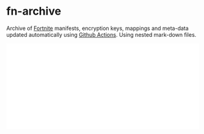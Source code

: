 # fn-archive

Archive of [Fortnite](https://www.epicgames.com/fortnite/en-US/home) manifests, encryption keys, mappings and meta-data updated automatically using [Github Actions](https://docs.github.com/en/actions). Using nested mark-down files.

[![31.00](https://github.com/Tectors/fn-archive/blob/master/.github/source/dependents/gen.31.00.svg)](https://github.com/Tectors/fn-archive/blob/master/tree/31.00.md)
